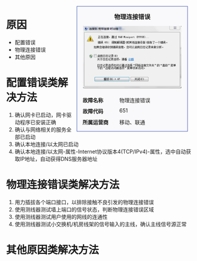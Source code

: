 <!-- TITLE: 故障 651 物理连接错误 -->
<!-- SUBTITLE: 本错误涵盖三大运营商 -->

<!-- overview -->
<div class="overview" style="float:right;border: 1px solid #4054b2;padding:10px;width:280px;background-color: #f9f9fb;margin:10px;">
<div class="overview-header" style="text-align: center;margin: 5px 0">
<h3 style="margin:0 0 10px">物理连接错误</h3>
      
![651](/uploads/651.png "651")
</div>

<div class="overview-main" style="text-align: left;">
<div class="overview-item" style="display: grid; grid-template-columns: 100px 1fr;">
<p style="font-weight: 600;margin: 5px;padding:0;">故障名称</p>
<p style="margin:5px;padding:0;">物理连接错误</p>
</div>

<div class="overview-item" style="display: grid; grid-template-columns: 100px 1fr;">
<p style="font-weight: 600;margin: 5px;padding:0;">故障代码</p>
<p style="margin:5px;padding:0;">651</p>
</div>

<div class="overview-item" style="display: grid; grid-template-columns: 100px 1fr;">
<p style="font-weight: 600;margin: 5px;padding:0;">所属运营商</p>
<p style="margin:5px;padding:0;">移动、联通</p>
</div>
</div>
</div>

# 原因

- 配置错误
- 物理连接错误
- 其他原因

# 配置错误类解决方法
1. 确认网卡已启动，网卡驱动程序已安装正确
2. 确认与网络相关的服务全部已启动
3. 确认本地连接/以太网已启动
4. 确认本地连接/以太网-属性-Internet协议版本4(TCP/IPv4)-属性，选中自动获取IP地址，自动获得DNS服务器地址

# 物理连接错误类解决方法
1. 用力插拔各个端口接口，以排除接触不良引发的物理连接错误
2. 使用测线器测试墙上端口的信号状态，判断物理连接错误区域
3. 使用测线器测试用户使用的网线的连通性
4. 使用测线器测试小交换机/机房线架的信号输入的主线，确认主线信号源正常

# 其他原因类解决方法